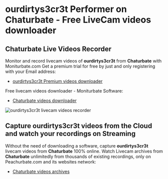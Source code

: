 # ourdirtys3cr3t Performer on Chaturbate - Free LiveCam videos downloader

## Chaturbate Live Videos Recorder

Monitor and record livecam videos of **ourdirtys3cr3t** from **Chaturbate** with Moniturbate.com
Get a premium trial for free by just and only registering with your Email address:
* [ourdirtys3cr3t Premium videos downloader](https://moniturbate.com/request-demo-licence-key.html)

Free livecam videos downloader - Moniturbate Software:
* [Chaturbate videos downloader](https://moniturbate.com/moniturbate-download-software.html)

![ourdirtys3cr3t livecam videos recorder](https://peachurnet.com/templates/moniturbate-software.png)


## Capture ourdirtys3cr3t videos from the Cloud and watch your recordings on Streaming

Without the need of downloading a software, capture **ourdirtys3cr3t** livecam videos from **Chaturbate** 100% online.
Watch Livecam archives from **Chaturbate** unlimitedly from thousands of existing recordings, only on Peachurbate.com and its websites network:
* [Chaturbate videos archives](https://peachurnet.com/)